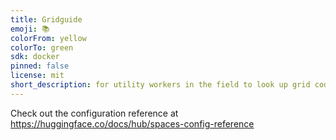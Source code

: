 ```yaml
---
title: Gridguide
emoji: 📚
colorFrom: yellow
colorTo: green
sdk: docker
pinned: false
license: mit
short_description: for utility workers in the field to look up grid codes
---
```


Check out the configuration reference at https://huggingface.co/docs/hub/spaces-config-reference

